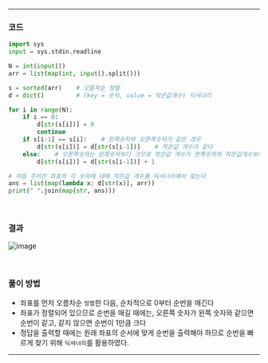 ___
### 코드
```python
import sys
input = sys.stdin.readline

N = int(input())
arr = list(map(int, input().split()))

s = sorted(arr)    # 오름차순 정렬
d = dict()         # (key = 숫자, value = 작은값개수) 딕셔너리

for i in range(N):
    if i == 0:
        d[str(s[i])] = 0
        continue
    if s[i-1] == s[i]:    # 왼쪽숫자와 오른쪽숫자가 같은 경우
        d[str(s[i])] = d[str(s[i-1])]    # 작은값 개수가 같다
    else:    # 오른쪽숫자는 왼쪽숫자보다 크므로 작은값 개수가 왼쪽숫자의 작은값개수보다 1개 많다
        d[str(s[i])] = d[str(s[i-1])] + 1

# 처음 주어진 좌표의 각 숫자에 대해 작은값 개수를 딕셔너리에서 찾는다
ans = list(map(lambda x: d[str(x)], arr))
print(" ".join(map(str, ans)))
```
<br>

### 결과
![image](https://user-images.githubusercontent.com/50696567/189795029-19013d05-b617-44e3-9691-2ac84a4a3206.png)

<br>

### 풀이 방법
- 좌표를 먼저 오름차순 `정렬`한 다음, 순차적으로 0부터 순번을 매긴다
- 좌표가 정렬되어 있으므로 순번을 매길 때에는, 오른쪽 숫자가 왼쪽 숫자와 같으면 순번이 같고, 같지 않으면 순번이 1만큼 크다
- 정답을 출력할 때에는 원래 좌표의 순서에 맞게 순번을 출력해야 하므로 순번을 빠르게 찾기 위해 `딕셔너리`를 활용하였다.
___
